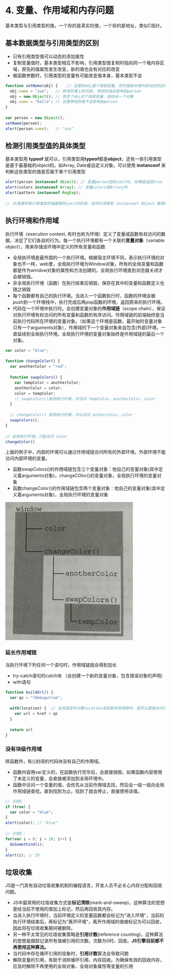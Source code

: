 # 4. 变量、作用域和内存问题



基本类型与引用类型的值，一个存的是真实的值，一个存的是地址，类似C指针。
## 基本数据类型与引用类型的区别
- 只有引用类型值可以动态的添加属性
- 复制变量值时，基本类型相互不影响，引用类型值复制时指向同一个堆内存区域，原先的值属性发生改变，新的值也会有对应的改变
- 做函数参数时，引用类型的变量有可能改变值本身，基本类型不会
``` js
function setName(obj) {    // 这里的obj是个局部变量，存的值指向堆内存对应的区域
  obj.name = "zuo";   // 修改的堆上的内容, 修改的值会影响到person
  obj = new Object(); // 改变了obj这个局部变量，指向另一个对象
  obj.name = "hello"; // 这里修改的值不会影响到person
}

var person = new Object();
setName(person);
alert(person.name);   // "zuo"
```
## 检测引用类型值的具体类型
基本类型用 **typeof** 就可以，引用类型用**typeof**都是**object**，还有一些引用类型是基于最基础的object的。如Array, Date或自定义对象。可以使用 **instanceof** 来判断这些类型的值是否属于某个引用类型
``` js
alert(person instanceof Object); // 变量person是Object吗, 如果是返回true
alert(colors instanceof Array); // 变量colors是Arrary吗
alert(pattern instanceof RegExp);

// JS里面所有引用类型的值都是Object的实例，任何引用类型 instanceof Object 都是true

```
## 执行环境和作用域
执行环境（execution context, 有时也称为环境）定义了变量或函数有权访问的数据，决定了它们各自的行为。每一个执行环境都有一个关联的**变量对象**（variable object），用来存储该环境中定义的所有变量和函数
- 全局执环境是最外围的一个执行环境。根据宿主环境不同，表示执行环境的对象也不一样，web里，全局执行环境为Window对象，所有的全局变量和函数都是作为window对象的属性和方法创建的。全局执行环境直到浏览器关闭才会被销毁。
- 非全局执行环境（函数）在执行结束后销毁，保存在其中的变量和函数定义也随之销毁
- 每个函数都有自己的执行环境。当进入一个函数执行时，函数的环境会被push到一个环境栈中，执行完成后再pop函数的环境，返回原来的执行环境。
- 代码在一个环境中执行时。会创建变量对象的**作用域链**（scope chain），保证对执行环境有权访问的所有变量和函数的有序访问。作用域链的前端始终是当前执行代码所在环境的变量对象。（如果这个环境是函数，最开始时变量对象只有一个arguments对象），作用域的下一个变量对象来自包含(外部)环境，一直延续到全局执行环境。全局执行环境的变量对象始终是作用域链的最后一个对象。

```js
var color = "blue";

function changeColor() {
  var anotherColor = "red";

  function swapColors() {
    var tempColor = anotherColor;
    anotherColor = color;
    color = tempColor;
    // swapColors()局部执行环境，可访问 tempColor、anotherColor、color
  }

  // changeColor() 局部执行环境，可以访问 antherColor、color
  swapColors();
}

// 全局执行环境，只能访问 color
changeColor()
```
上面的例子中，内部的环境可以通过作用域链访问所有的外部环境，外部环境不能访问内部环境的变量。
- 函数swapColors()的作用域链包含三个变量对象：他自己的变量对象(其中定义着arguments对象)，changeCOlor()的变量对象，全局执行环境的变量对象
- 函数changeColor()的作用域链包含两个变量对象：他自己的变量对象(其中定义着arguments对象)，全局执行环境的变量对象

![4_0_作用域链.png](/images/js/4_0_作用域链.png)


### 延长作用域链
当执行环境下列任何一个语句时，作用域链就会得到加长
- try-catch语句的catch块 （会创建一个新的变量对象，包含错误对象的声明）
- with语句

```js
function buildUrl() {
  var qs = "?debug=true";

  with(location) {  // 会将指定的对象location添加到作用域链中，就可以直接访问location.href属性
    var url = href + qs
  }

  return url
}
```

### 没有块级作用域
除函数外，有{}封闭的代码块没有自己的作用域。
- 函数内容用var定义的，在函数执行完毕后，会直接销毁，如果函数内容使用了未定义的变量，会直接被添加到全局环境中。
- 函数中访问一个变量的值，会优先从当前作用域去找，然后会一级一级向全局作用域链查找，直到找到为止。找到了就会停止，直接使用该值。
```js
// 示例1：
if (true) {
  var color = "blue";
}
alert(color); // "blue"

// 示例2：
for(var i = 0; i < 10; i++) {
  doSomethind(i);
}
alert(i); // 10
```

## 垃圾收集
JS是一门具有自动垃圾收集机制的编程语言，开发人员不必关心内存分配和回收问题。
- JS中最常用的垃圾收集方式是**标记清除**(mark-and-sweep)，这种算法的思想是给当前不使用的值加上标记，然后再回收其内存。
- 当进入执行环境时，当前环境定义的变量函数都会标记为"进入环境"，当前的执行环境结束后，再标记为"离开环境"，离开作用域的值被标记为可以回收，因此将在垃圾收集期间被删除。
- 另一种不太常见的垃圾收集策略是**引用计数**(reference counting)，这种算法的思想是跟踪记录所有值被引用的次数。次数为0时，回收。**JS引擎目前都不再使用这种算法。**
- 当代码中存在循环引用的现象时，**引用计数**算法会导致问题
- 解除变量的引用，有助于消除循环引用、内存回收。为确保有效的回收内存，应及时解除不再使用的全局对象、全局对象属性等变量的引用


